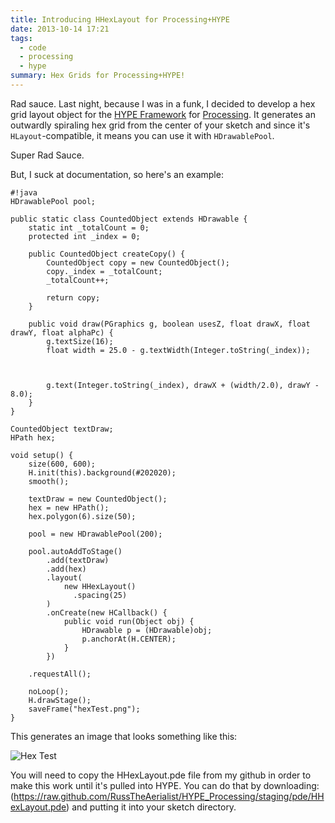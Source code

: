```yaml
---
title: Introducing HHexLayout for Processing+HYPE
date: 2013-10-14 17:21
tags:
  - code
  - processing
  - hype
summary: Hex Grids for Processing+HYPE!
---
```


Rad sauce.  Last night, because I was in a funk, I decided to develop a hex grid layout object for the [HYPE Framework](http://hypeframework.org/) for [Processing](http://processing.org).  It generates an outwardly spiraling hex grid from the center of your sketch and since it's `HLayout`-compatible, it means you can use it with `HDrawablePool`.

Super Rad Sauce.

But, I suck at documentation, so here's an example:

	#!java
	HDrawablePool pool;

	public static class CountedObject extends HDrawable {
		static int _totalCount = 0;
		protected int _index = 0;

		public CountedObject createCopy() {
			CountedObject copy = new CountedObject();
			copy._index = _totalCount;
			_totalCount++;

			return copy;
		}

		public void draw(PGraphics g, boolean usesZ, float drawX, float drawY, float alphaPc) {
			g.textSize(16);
			float width = 25.0 - g.textWidth(Integer.toString(_index));

			
			
			g.text(Integer.toString(_index), drawX + (width/2.0), drawY - 8.0);
		}
	}

	CountedObject textDraw;
	HPath hex;

	void setup() {
		size(600, 600);
		H.init(this).background(#202020);
		smooth();

		textDraw = new CountedObject();
		hex = new HPath();
		hex.polygon(6).size(50);

		pool = new HDrawablePool(200);

		pool.autoAddToStage()
			.add(textDraw)
			.add(hex)
			.layout(
				new HHexLayout()
				  .spacing(25)
			)
			.onCreate(new HCallback() {
				public void run(Object obj) {
					HDrawable p = (HDrawable)obj;
					p.anchorAt(H.CENTER);
				}
			})

		.requestAll();

		noLoop();
		H.drawStage();
		saveFrame("hexTest.png");
	}

This generates an image that looks something like this:

![Hex Test](/static/images/processing/hexTest.png)

You will need to copy the HHexLayout.pde file from my github in order to make this work until it's pulled into HYPE.  You can do that by downloading: (https://raw.github.com/RussTheAerialist/HYPE_Processing/staging/pde/HHexLayout.pde) and putting it into your sketch directory.
